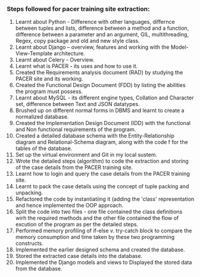 ﻿### Steps followed for pacer training site extraction:

1. Learnt about Python - Difference with other languages, differnce between tuples and lists, difference between a method and a function, difference between a parameter and an argument, GIL, multithreading, Regex, copy package and old and new style class.
2. Learnt about Django – overview, features and working with the Model-View-Template architecture.
3. Learnt about Celery - Overview.
4. Learnt what is PACER - its uses and how to use it.
5. Created the Requirements analysis document (RAD) by studying the PACER site and its working.
6. Created the Functional Design Document (FDD) by listing the abilities the program must possess.
7. Learnt about MySQL - its different engine types, Collation and Character set, difference between Text and JSON datatypes.
8. Brushed up on different normal forms in DBMS and learnt to create a normalized database.
9. Created the Implementation Design Document (IDD) with the functional and Non functional requirements of the program.
10. Created a detailed database schema with the Entity-Relationship diagram and Relational-Schema diagram, along with the code f for the tables of the database.
11. Set up the virtual environment and Git in my local sustem.
12. Wrote the detailed steps (algorithm) to code the extraction and storing of the case details from the PACER training site.
13. Learnt how to login and query the case details from the PACER training site.
14. Learnt to pack the case details using the concept of tuple packing and unpacking.
15. Refactored the code by instantiatiing it (adding the 'class' representation and hence implemented the OOP approach.
16. Split the code into two files - one file contained the class definitions wirh the required mwthods and the other file contained the flow of excution of the program as per the detailed steps.
17. Performed memory profiling of if-else v. try-catch block to compare the memory consumption and time taken by these two programming constructs.
18. Implemented the earlier designed schema and created the database.
19. Stored the extracted case details into the database.
20. Implemented the Django models and views to Displayed the stored data from the database.
